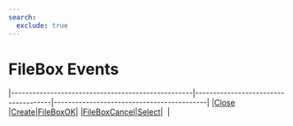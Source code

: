 ```yaml
---
search:
  exclude: true
---
```


<h1 class="heading"><span class="name">FileBox Events</span></h1>

|---------------------------------------------------|-------------------------------------|-------------------------------------------|
|[Close](../methodorevents/close.md)                |[Create](../methodorevents/create.md)|[FileBoxOK](../methodorevents/fileboxok.md)|
|[FileBoxCancel](../methodorevents/fileboxcancel.md)|[Select](../methodorevents/select.md)|&nbsp;                                     |
